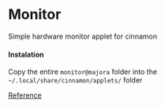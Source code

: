 # Monitor

Simple hardware monitor applet for cinnamon

#### Instalation

Copy the entire `monitor@majora` folder into the `~/.local/share/cinnamon/applets/` folder

[Reference](http://developer.linuxmint.com/reference/git/cinnamon-tutorials/write-applet.html)
